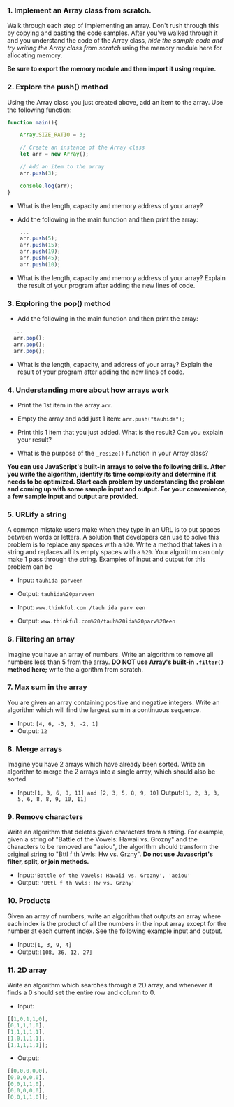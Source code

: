 ### 1. Implement an Array class from scratch.
Walk through each step of implementing an array. Don't rush through this by copying and pasting the code samples. After you've walked through it and you understand the code of the Array class, *hide the sample code and try writing the Array class from scratch* using the memory module here for allocating memory.

**Be sure to export the memory module and then import it using require.**


### 2. Explore the push() method
Using the Array class you just created above, add an item to the array. Use the following function:
```js
function main(){

    Array.SIZE_RATIO = 3;

    // Create an instance of the Array class
    let arr = new Array();

    // Add an item to the array
    arr.push(3);

    console.log(arr);
}
```
* What is the length, capacity and memory address of your array?

* Add the following in the main function and then print the array:
```js
    ...
    arr.push(5);
    arr.push(15);
    arr.push(19);
    arr.push(45);
    arr.push(10);
```
* What is the length, capacity and memory address of your array? Explain the result of your program after adding the new lines of code.


### 3. Exploring the pop() method
* Add the following in the main function and then print the array:
```js
  ...
  arr.pop();
  arr.pop();
  arr.pop();
```
* What is the length, capacity, and address of your array? Explain the result of your program after adding the new lines of code.


### 4. Understanding more about how arrays work
* Print the 1st item in the array `arr`.

* Empty the array and add just 1 item: `arr.push("tauhida");`

* Print this 1 item that you just added. What is the result? Can you explain your result?

* What is the purpose of the `_resize()` function in your Array class?

**You can use JavaScript's built-in arrays to solve the following drills. After you write the algorithm, identify its time complexity and determine if it needs to be optimized. Start each problem by understanding the problem and coming up with some sample input and output. For your convenience, a few sample input and output are provided.**


### 5. URLify a string
A common mistake users make when they type in an URL is to put spaces between words or letters. A solution that developers can use to solve this problem is to replace any spaces with a `%20`. Write a method that takes in a string and replaces all its empty spaces with a `%20`. Your algorithm can only make 1 pass through the string. Examples of input and output for this problem can be

* Input: `tauhida parveen`

* Output: `tauhida%20parveen`

* Input: `www.thinkful.com /tauh ida parv een`

* Output: `www.thinkful.com%20/tauh%20ida%20parv%20een`


### 6. Filtering an array
Imagine you have an array of numbers. Write an algorithm to remove all numbers less than 5 from the array. **DO NOT use Array's built-in `.filter()` method here;** write the algorithm from scratch.


### 7. Max sum in the array
You are given an array containing positive and negative integers. Write an algorithm which will find the largest sum in a continuous sequence.

* Input: `[4, 6, -3, 5, -2, 1]`
* Output: `12`


### 8. Merge arrays
Imagine you have 2 arrays which have already been sorted. Write an algorithm to merge the 2 arrays into a single array, which should also be sorted.

* Input:`[1, 3, 6, 8, 11] and [2, 3, 5, 8, 9, 10]`
Output:`[1, 2, 3, 3, 5, 6, 8, 8, 9, 10, 11]`



### 9. Remove characters
Write an algorithm that deletes given characters from a string. For example, given a string of "Battle of the Vowels: Hawaii vs. Grozny" and the characters to be removed are "aeiou", the algorithm should transform the original string to "Bttl f th Vwls: Hw vs. Grzny". **Do not use Javascript's filter, split, or join methods.**

* Input:`'Battle of the Vowels: Hawaii vs. Grozny', 'aeiou'`
* Output: `'Bttl f th Vwls: Hw vs. Grzny'`


### 10. Products
Given an array of numbers, write an algorithm that outputs an array where each index is the product of all the numbers in the input array except for the number at each current index. See the following example input and output.

* Input:`[1, 3, 9, 4]`
* Output:`[108, 36, 12, 27]`


### 11. 2D array
Write an algorithm which searches through a 2D array, and whenever it finds a 0 should set the entire row and column to 0.

* Input:
```js
[[1,0,1,1,0],
[0,1,1,1,0],
[1,1,1,1,1],
[1,0,1,1,1],
[1,1,1,1,1]];
```
* Output:
```js
[[0,0,0,0,0],
[0,0,0,0,0],
[0,0,1,1,0],
[0,0,0,0,0],
[0,0,1,1,0]];
```